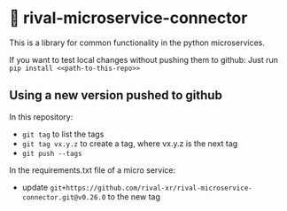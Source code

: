 # 🔗 rival-microservice-connector

This is a library for common functionality in the python microservices.

If you want to test local changes without pushing them to github:
Just run ```pip install <<path-to-this-repo>>```

## Using a new version pushed to github
In this repository:
- ```git tag``` to list the tags
- ```git tag vx.y.z``` to create a tag, where  vx.y.z is the next tag
- ```git push --tags```

In the requirements.txt file of a micro service:
- update ```git+https://github.com/rival-xr/rival-microservice-connector.git@v0.26.0``` to the new tag
